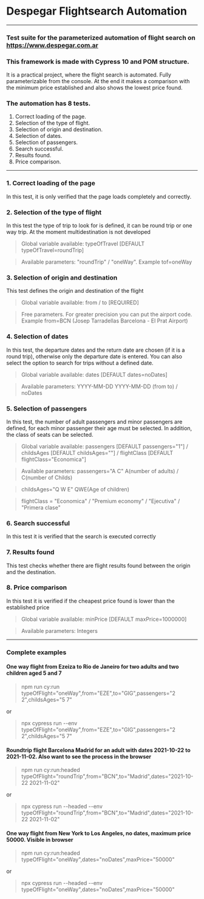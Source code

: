 # Despegar Flightsearch Automation
***
### Test suite for the parameterized automation of flight search on https://www.despegar.com.ar
### This framework is made with Cypress 10 and POM structure.


It is a practical project, where the flight search is automated. Fully parameterizable from the console.
At the end it makes a comparison with the minimum price established and also shows the lowest price found.

###  The automation has 8 tests.
1. Correct loading of the page.
2. Selection of the type of flight.
3. Selection of origin and destination.
4. Selection of dates.
5. Selection of passengers.
6. Search successful.
7. Results found.
8. Price comparison.

***

### 1. Correct loading of the page
In this test, it is only verified that the page loads completely and correctly.

### 2. Selection of the type of flight
In this test the type of trip to look for is defined, it can be round trip or one way trip.
At the moment multidestination is not developed
>Global variable available:  typeOfTravel [DEFAULT typeOfTravel=roundTrip]

> Available parameters: "roundTrip" / "oneWay".    Example tof=oneWay

### 3. Selection of origin and destination
This test defines the origin and destination of the flight
>Global variable available: from / to [REQUIRED]

> Free parameters. For greater precision you can put the airport code.   Example from=BCN (Josep Tarradellas Barcelona - El Prat Airport)

### 4. Selection of dates
In this test, the departure dates and the return date are chosen (if it is a round trip), otherwise only the departure date is entered. You can also select the option to search for trips without a defined date.
>Global variable available: dates [DEFAULT dates=noDates]

> Available parameters: YYYY-MM-DD YYYY-MM-DD (from to) / noDates

### 5. Selection of passengers
In this test, the number of adult passengers and minor passengers are defined, for each minor passenger their age must be selected. In addition, the class of seats can be selected.
>Global variable available: passengers [DEFAULT passengers="1"] / childsAges [DEFAULT childsAges=""]  /  flightClass [DEFAULT flightClass="Economica"]

> Available parameters: passengers="A C" A(number of adults) / C(number of Childs)

> childsAges="Q W E" QWE(Age of children)

> flightClass = "Economica" / "Premium economy" / "Ejecutiva" / "Primera clase"


### 6. Search successful
In this test it is verified that the search is executed correctly

### 7. Results found
This test checks whether there are flight results found between the origin and the destination.

### 8. Price comparison
In this test it is verified if the cheapest price found is lower than the established price
>Global variable available: minPrice [DEFAULT maxPrice=1000000]

> Available parameters: Integers


***


### Complete examples
#### One way flight from Ezeiza to Rio de Janeiro for two adults and two children aged 5 and 7
> npm run cy:run typeOfFlight="oneWay",from="EZE",to="GIG",passengers="2 2",childsAges="5 7"

or

> npx cypress run --env typeOfFlight="oneWay",from="EZE",to="GIG",passengers="2 2",childsAges="5 7"

#### Roundtrip flight Barcelona Madrid for an adult with dates 2021-10-22 to 2021-11-02. Also want to see the process in the browser
> npm run cy:run:headed typeOfFlight="roundTrip",from="BCN",to="Madrid",dates="2021-10-22 2021-11-02"

or

> npx cypress run --headed --env typeOfFlight="roundTrip",from="BCN",to="Madrid",dates="2021-10-22 2021-11-02"

#### One way flight from New York to Los Angeles, no dates, maximum price 50000. Visible in browser
> npm run cy:run:headed typeOfFlight="oneWay",dates="noDates",maxPrice="50000"

or

> npx cypress run --headed --env typeOfFlight="oneWay",dates="noDates",maxPrice="50000"
